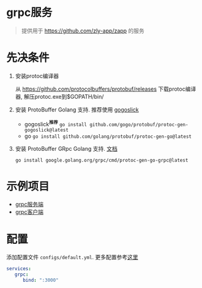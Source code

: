 # grpc服务

> 提供用于 https://github.com/zly-app/zapp 的服务

# 先决条件

1. 安装protoc编译器

    从 https://github.com/protocolbuffers/protobuf/releases 下载protoc编译器, 解压protoc.exe到$GOPATH/bin/

2. 安装 ProtoBuffer Golang 支持. 推荐使用 [gogoslick](https://github.com/gogo/protobuf)
    + gogoslick<sup>**推荐**</sup> `go install github.com/gogo/protobuf/protoc-gen-gogoslick@latest`
    + go `go install github.com/golang/protobuf/protoc-gen-go@latest`

3. 安装 ProtoBuffer GRpc Golang 支持. [文档](https://grpc.io/docs/languages/go/quickstart/)

   ```shell
   go install google.golang.org/grpc/cmd/protoc-gen-go-grpc@latest
   ```

# 示例项目

+ [grpc服务端](./example/grpc-s)
+ [grpc客户端](https://github.com/zly-app/component/tree/master/grpc-client/example/grpc-c)

# 配置

添加配置文件 `configs/default.yml`. 更多配置参考[这里](./config.go)

```yaml
services:
   grpc:
      bind: ":3000"
```
